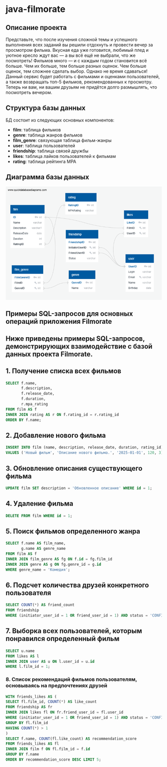 # java-filmorate

## Описание проекта

Представьте, что после изучения сложной темы и успешного выполнения всех заданий вы решили отдохнуть и провести вечер за просмотром фильма. Вкусная еда уже готовится, любимый плед и уютное кресло ждут вас — а вы всё ещё не выбрали, что же посмотреть! Фильмов много — и с каждым годом становится всё больше. Чем их больше, тем больше разных оценок. Чем больше оценок, тем сложнее сделать выбор. Однако не время сдаваться! Данный сервис будет работать с фильмами и оценками пользователей, а также возвращать топ-5 фильмов, рекомендованных к просмотру. Теперь ни вам, ни вашим друзьям не придётся долго размышлять, что посмотреть вечером.

## Структура базы данных

БД состоит из следующих основных компонентов:

- **film**: таблица фильмов
- **genre**: таблица жанров фильмов
- **film_genre**: связующая таблица фильм-жанры
- **user**: таблица пользователей
- **friendship**: таблица связей дружбы
- **likes**: таблица лайков пользователей к фильмам
- **rating**: таблица рейтинга МРА

## Диаграмма базы данных

<img src="DBD_Filmorate.png" alt="Диаграмма базы данных" width="729"/>

## Примеры SQL-запросов для основных операций приложения Filmorate

## Ниже приведены примеры SQL-запросов, демонстрирующих взаимодействие с базой данных проекта Filmorate.

## 1. Получение списка всех фильмов

```sql
SELECT f.name,
       f.description,
       f.release_date,
       f.duration,
       r.mpa_rating
FROM film AS f
INNER JOIN rating AS r ON f.rating_id = r.rating_id
ORDER BY f.name;
```

## 2. Добавление нового фильма

```sql
INSERT INTO film (name, description, release_date, duration, rating_id)
VALUES ('Новый фильм', 'Описание нового фильма.', '2025-01-01', 120, 3);
```

## 3. Обновление описания существующего фильма

```sql
UPDATE film SET description = 'Обновленное описание' WHERE id = 1;
```

## 4. Удаление фильма

```sql
DELETE FROM film WHERE id = 1;
```

## 5. Поиск фильмов определенного жанра

```sql
SELECT f.name AS film_name,
       g.name AS genre_name
FROM film AS f
INNER JOIN film_genre AS fg ON f.id = fg.film_id
INNER JOIN genre AS g ON fg.genre_id = g.id
WHERE genre_name = 'Комедия';
```

## 6. Подсчет количества друзей конкретного пользователя

```sql
SELECT COUNT(*) AS friend_count
FROM friendship
WHERE (initiator_user_id = 1 OR friend_user_id = 1) AND status = 'CONFIRMED';
```

## 7. Выборка всех пользователей, которым понравился определенный фильм

```sql
SELECT u.name
FROM likes AS l
INNER JOIN user AS u ON l.user_id = u.id
WHERE l.film_id = 1;
```

### 8. Список рекомендаций фильмов пользователям, основываясь на предпочтениях друзей

```sql
WITH friends_likes AS (
SELECT fl.film_id, COUNT(*) AS like_count
FROM friendship AS fr
INNER JOIN likes fl ON fr.friend_user_id = fl.user_id
WHERE (initiator_user_id = 1 OR friend_user_id = 1) AND status = 'CONFIRMED';
GROUP BY fl.film_id
HAVING COUNT(*) > 1
)
SELECT f.name, COUNT(fl.like_count) AS recommendation_score
FROM friends_likes AS fl
INNER JOIN film f ON fl.film_id = f.id
GROUP BY f.name
ORDER BY recommendation_score DESC LIMIT 5;
```